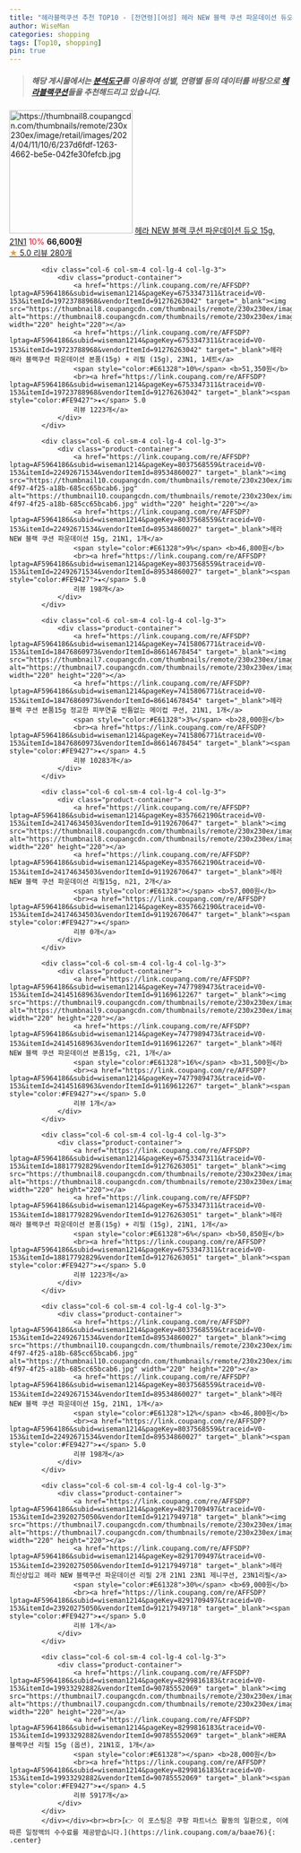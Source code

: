 ```yaml
---
title: "헤라블랙쿠션 추천 TOP10 - [전연령][여성] 헤라 NEW 블랙 쿠션 파운데이션 듀오 15g, 21N1"
author: WiseMan
categories: shopping
tags: [Top10, shopping]
pin: true
---
```


> ##### 해당 게시물에서는 [**분석도구**](https://itemscout.io/)를 이용하여 **성별**, **연령별** 등의 데이터를 바탕으로 [**헤라블랙쿠션**](https://link.coupang.com/a/baae76)들을 추천해드리고 있습니다.
<div class="container"><div class="row">
            <div class="col-6 col-sm-4 col-lg-4 col-lg-3">
                <div class="product-container">
                    <a href="https://link.coupang.com/re/AFFSDP?lptag=AF5964186&subid=wiseman1214&pageKey=8023900926&traceid=V0-153&itemId=22423297869&vendorItemId=91176663125" target="_blank"><img src="https://thumbnail8.coupangcdn.com/thumbnails/remote/230x230ex/image/retail/images/2024/04/11/10/6/237d6fdf-1263-4662-be5e-042fe30fefcb.jpg" alt="https://thumbnail8.coupangcdn.com/thumbnails/remote/230x230ex/image/retail/images/2024/04/11/10/6/237d6fdf-1263-4662-be5e-042fe30fefcb.jpg" width="220" height="220"></a>
                    <a href="https://link.coupang.com/re/AFFSDP?lptag=AF5964186&subid=wiseman1214&pageKey=8023900926&traceid=V0-153&itemId=22423297869&vendorItemId=91176663125" target="_blank">헤라 NEW 블랙 쿠션 파운데이션 듀오 15g, 21N1</a>
                    <span style="color:#E61328">10%</span> <b>66,600원</b>
                    <br><a href="https://link.coupang.com/re/AFFSDP?lptag=AF5964186&subid=wiseman1214&pageKey=8023900926&traceid=V0-153&itemId=22423297869&vendorItemId=91176663125" target="_blank"><span style="color:#FE9427">★</span> 5.0
                    리뷰 280개</a>
                </div>
            </div>
            
            <div class="col-6 col-sm-4 col-lg-4 col-lg-3">
                <div class="product-container">
                    <a href="https://link.coupang.com/re/AFFSDP?lptag=AF5964186&subid=wiseman1214&pageKey=6753347311&traceid=V0-153&itemId=19723788968&vendorItemId=91276263042" target="_blank"><img src="https://thumbnail8.coupangcdn.com/thumbnails/remote/230x230ex/image/vendor_inventory/209b/1e7361425776c520ae819a478a7ee862536f0c112606561b127693daadca.png" alt="https://thumbnail8.coupangcdn.com/thumbnails/remote/230x230ex/image/vendor_inventory/209b/1e7361425776c520ae819a478a7ee862536f0c112606561b127693daadca.png" width="220" height="220"></a>
                    <a href="https://link.coupang.com/re/AFFSDP?lptag=AF5964186&subid=wiseman1214&pageKey=6753347311&traceid=V0-153&itemId=19723788968&vendorItemId=91276263042" target="_blank">헤라 해라 블랙쿠션 파운데이션 본품(15g) + 리필 (15g), 23N1, 1세트</a>
                    <span style="color:#E61328">10%</span> <b>51,350원</b>
                    <br><a href="https://link.coupang.com/re/AFFSDP?lptag=AF5964186&subid=wiseman1214&pageKey=6753347311&traceid=V0-153&itemId=19723788968&vendorItemId=91276263042" target="_blank"><span style="color:#FE9427">★</span> 5.0
                    리뷰 1223개</a>
                </div>
            </div>
            
            <div class="col-6 col-sm-4 col-lg-4 col-lg-3">
                <div class="product-container">
                    <a href="https://link.coupang.com/re/AFFSDP?lptag=AF5964186&subid=wiseman1214&pageKey=8037568559&traceid=V0-153&itemId=22492671534&vendorItemId=89534860027" target="_blank"><img src="https://thumbnail10.coupangcdn.com/thumbnails/remote/230x230ex/image/retail/images/2024/04/17/17/9/cda520f7-4f97-4f25-a18b-685cc65bcab6.jpg" alt="https://thumbnail10.coupangcdn.com/thumbnails/remote/230x230ex/image/retail/images/2024/04/17/17/9/cda520f7-4f97-4f25-a18b-685cc65bcab6.jpg" width="220" height="220"></a>
                    <a href="https://link.coupang.com/re/AFFSDP?lptag=AF5964186&subid=wiseman1214&pageKey=8037568559&traceid=V0-153&itemId=22492671534&vendorItemId=89534860027" target="_blank">헤라 NEW 블랙 쿠션 파운데이션 15g, 21N1, 1개</a>
                    <span style="color:#E61328">9%</span> <b>46,800원</b>
                    <br><a href="https://link.coupang.com/re/AFFSDP?lptag=AF5964186&subid=wiseman1214&pageKey=8037568559&traceid=V0-153&itemId=22492671534&vendorItemId=89534860027" target="_blank"><span style="color:#FE9427">★</span> 5.0
                    리뷰 198개</a>
                </div>
            </div>
            
            <div class="col-6 col-sm-4 col-lg-4 col-lg-3">
                <div class="product-container">
                    <a href="https://link.coupang.com/re/AFFSDP?lptag=AF5964186&subid=wiseman1214&pageKey=7415806771&traceid=V0-153&itemId=18476860973&vendorItemId=86614678454" target="_blank"><img src="https://thumbnail7.coupangcdn.com/thumbnails/remote/230x230ex/image/vendor_inventory/380f/d191cbedcbc1ed87335f07884cd8ec8eed91c2f64fadbf2aa9ab5d4d0fc6.jpg" alt="https://thumbnail7.coupangcdn.com/thumbnails/remote/230x230ex/image/vendor_inventory/380f/d191cbedcbc1ed87335f07884cd8ec8eed91c2f64fadbf2aa9ab5d4d0fc6.jpg" width="220" height="220"></a>
                    <a href="https://link.coupang.com/re/AFFSDP?lptag=AF5964186&subid=wiseman1214&pageKey=7415806771&traceid=V0-153&itemId=18476860973&vendorItemId=86614678454" target="_blank">헤라 블랙 쿠션 본품15g 정교한 피부연출 빈틈없는 메이컵 쿠션, 21N1, 1개</a>
                    <span style="color:#E61328">3%</span> <b>28,000원</b>
                    <br><a href="https://link.coupang.com/re/AFFSDP?lptag=AF5964186&subid=wiseman1214&pageKey=7415806771&traceid=V0-153&itemId=18476860973&vendorItemId=86614678454" target="_blank"><span style="color:#FE9427">★</span> 4.5
                    리뷰 10283개</a>
                </div>
            </div>
            
            <div class="col-6 col-sm-4 col-lg-4 col-lg-3">
                <div class="product-container">
                    <a href="https://link.coupang.com/re/AFFSDP?lptag=AF5964186&subid=wiseman1214&pageKey=8357662190&traceid=V0-153&itemId=24174634503&vendorItemId=91192670647" target="_blank"><img src="https://thumbnail8.coupangcdn.com/thumbnails/remote/230x230ex/image/vendor_inventory/c7df/d4257d66f755531fa3a2f04f0b1434f7aaa74ec231ad222028bdb3ea4f55.png" alt="https://thumbnail8.coupangcdn.com/thumbnails/remote/230x230ex/image/vendor_inventory/c7df/d4257d66f755531fa3a2f04f0b1434f7aaa74ec231ad222028bdb3ea4f55.png" width="220" height="220"></a>
                    <a href="https://link.coupang.com/re/AFFSDP?lptag=AF5964186&subid=wiseman1214&pageKey=8357662190&traceid=V0-153&itemId=24174634503&vendorItemId=91192670647" target="_blank">헤라 NEW 블랙 쿠션 파운데이션 리필15g, n21, 2개</a>
                    <span style="color:#E61328"></span> <b>57,000원</b>
                    <br><a href="https://link.coupang.com/re/AFFSDP?lptag=AF5964186&subid=wiseman1214&pageKey=8357662190&traceid=V0-153&itemId=24174634503&vendorItemId=91192670647" target="_blank"><span style="color:#FE9427">★</span> 
                    리뷰 0개</a>
                </div>
            </div>
            
            <div class="col-6 col-sm-4 col-lg-4 col-lg-3">
                <div class="product-container">
                    <a href="https://link.coupang.com/re/AFFSDP?lptag=AF5964186&subid=wiseman1214&pageKey=7477989473&traceid=V0-153&itemId=24145168963&vendorItemId=91169612267" target="_blank"><img src="https://thumbnail9.coupangcdn.com/thumbnails/remote/230x230ex/image/vendor_inventory/dacb/1981da431db36f006d6227aa84ad3f04c625bb600e7dcbdd678e9b053984.png" alt="https://thumbnail9.coupangcdn.com/thumbnails/remote/230x230ex/image/vendor_inventory/dacb/1981da431db36f006d6227aa84ad3f04c625bb600e7dcbdd678e9b053984.png" width="220" height="220"></a>
                    <a href="https://link.coupang.com/re/AFFSDP?lptag=AF5964186&subid=wiseman1214&pageKey=7477989473&traceid=V0-153&itemId=24145168963&vendorItemId=91169612267" target="_blank">헤라 NEW 블랙 쿠션 파운데이션 본품15g, c21, 1개</a>
                    <span style="color:#E61328">16%</span> <b>31,500원</b>
                    <br><a href="https://link.coupang.com/re/AFFSDP?lptag=AF5964186&subid=wiseman1214&pageKey=7477989473&traceid=V0-153&itemId=24145168963&vendorItemId=91169612267" target="_blank"><span style="color:#FE9427">★</span> 5.0
                    리뷰 1개</a>
                </div>
            </div>
            
            <div class="col-6 col-sm-4 col-lg-4 col-lg-3">
                <div class="product-container">
                    <a href="https://link.coupang.com/re/AFFSDP?lptag=AF5964186&subid=wiseman1214&pageKey=6753347311&traceid=V0-153&itemId=18817792829&vendorItemId=91276263051" target="_blank"><img src="https://thumbnail8.coupangcdn.com/thumbnails/remote/230x230ex/image/vendor_inventory/209b/1e7361425776c520ae819a478a7ee862536f0c112606561b127693daadca.png" alt="https://thumbnail8.coupangcdn.com/thumbnails/remote/230x230ex/image/vendor_inventory/209b/1e7361425776c520ae819a478a7ee862536f0c112606561b127693daadca.png" width="220" height="220"></a>
                    <a href="https://link.coupang.com/re/AFFSDP?lptag=AF5964186&subid=wiseman1214&pageKey=6753347311&traceid=V0-153&itemId=18817792829&vendorItemId=91276263051" target="_blank">헤라 해라 블랙쿠션 파운데이션 본품(15g) + 리필 (15g), 21N1, 1개</a>
                    <span style="color:#E61328">6%</span> <b>50,850원</b>
                    <br><a href="https://link.coupang.com/re/AFFSDP?lptag=AF5964186&subid=wiseman1214&pageKey=6753347311&traceid=V0-153&itemId=18817792829&vendorItemId=91276263051" target="_blank"><span style="color:#FE9427">★</span> 5.0
                    리뷰 1223개</a>
                </div>
            </div>
            
            <div class="col-6 col-sm-4 col-lg-4 col-lg-3">
                <div class="product-container">
                    <a href="https://link.coupang.com/re/AFFSDP?lptag=AF5964186&subid=wiseman1214&pageKey=8037568559&traceid=V0-153&itemId=22492671534&vendorItemId=89534860027" target="_blank"><img src="https://thumbnail10.coupangcdn.com/thumbnails/remote/230x230ex/image/retail/images/2024/04/17/17/9/cda520f7-4f97-4f25-a18b-685cc65bcab6.jpg" alt="https://thumbnail10.coupangcdn.com/thumbnails/remote/230x230ex/image/retail/images/2024/04/17/17/9/cda520f7-4f97-4f25-a18b-685cc65bcab6.jpg" width="220" height="220"></a>
                    <a href="https://link.coupang.com/re/AFFSDP?lptag=AF5964186&subid=wiseman1214&pageKey=8037568559&traceid=V0-153&itemId=22492671534&vendorItemId=89534860027" target="_blank">헤라 NEW 블랙 쿠션 파운데이션 15g, 21N1, 1개</a>
                    <span style="color:#E61328">12%</span> <b>46,800원</b>
                    <br><a href="https://link.coupang.com/re/AFFSDP?lptag=AF5964186&subid=wiseman1214&pageKey=8037568559&traceid=V0-153&itemId=22492671534&vendorItemId=89534860027" target="_blank"><span style="color:#FE9427">★</span> 5.0
                    리뷰 198개</a>
                </div>
            </div>
            
            <div class="col-6 col-sm-4 col-lg-4 col-lg-3">
                <div class="product-container">
                    <a href="https://link.coupang.com/re/AFFSDP?lptag=AF5964186&subid=wiseman1214&pageKey=8291709497&traceid=V0-153&itemId=23920275050&vendorItemId=91217949718" target="_blank"><img src="https://thumbnail7.coupangcdn.com/thumbnails/remote/230x230ex/image/vendor_inventory/fb8b/212f733eebe284db4edaf16299793258075799426a7de2f764029e4102c5.jpg" alt="https://thumbnail7.coupangcdn.com/thumbnails/remote/230x230ex/image/vendor_inventory/fb8b/212f733eebe284db4edaf16299793258075799426a7de2f764029e4102c5.jpg" width="220" height="220"></a>
                    <a href="https://link.coupang.com/re/AFFSDP?lptag=AF5964186&subid=wiseman1214&pageKey=8291709497&traceid=V0-153&itemId=23920275050&vendorItemId=91217949718" target="_blank">헤라 최신상입고 헤라 NEW 블랙쿠션 파운데이션 리필 2개 21N1 23N1 제니쿠션, 23N1리필</a>
                    <span style="color:#E61328">30%</span> <b>69,000원</b>
                    <br><a href="https://link.coupang.com/re/AFFSDP?lptag=AF5964186&subid=wiseman1214&pageKey=8291709497&traceid=V0-153&itemId=23920275050&vendorItemId=91217949718" target="_blank"><span style="color:#FE9427">★</span> 5.0
                    리뷰 1개</a>
                </div>
            </div>
            
            <div class="col-6 col-sm-4 col-lg-4 col-lg-3">
                <div class="product-container">
                    <a href="https://link.coupang.com/re/AFFSDP?lptag=AF5964186&subid=wiseman1214&pageKey=8299816183&traceid=V0-153&itemId=19933292882&vendorItemId=90785552069" target="_blank"><img src="https://thumbnail7.coupangcdn.com/thumbnails/remote/230x230ex/image/vendor_inventory/bf2c/56bd347a15b28e076027b4f4cb449adf9eef356b3b74a4df3951ed72a448.jpg" alt="https://thumbnail7.coupangcdn.com/thumbnails/remote/230x230ex/image/vendor_inventory/bf2c/56bd347a15b28e076027b4f4cb449adf9eef356b3b74a4df3951ed72a448.jpg" width="220" height="220"></a>
                    <a href="https://link.coupang.com/re/AFFSDP?lptag=AF5964186&subid=wiseman1214&pageKey=8299816183&traceid=V0-153&itemId=19933292882&vendorItemId=90785552069" target="_blank">HERA 블랙쿠션 리필 15g (옵션), 21N1호, 1개</a>
                    <span style="color:#E61328"></span> <b>28,000원</b>
                    <br><a href="https://link.coupang.com/re/AFFSDP?lptag=AF5964186&subid=wiseman1214&pageKey=8299816183&traceid=V0-153&itemId=19933292882&vendorItemId=90785552069" target="_blank"><span style="color:#FE9427">★</span> 4.5
                    리뷰 5917개</a>
                </div>
            </div>
            </div></div><br><br>[👉 이 포스팅은 쿠팡 파트너스 활동의 일환으로, 이에 따른 일정액의 수수료를 제공받습니다.](https://link.coupang.com/a/baae76){: .center}